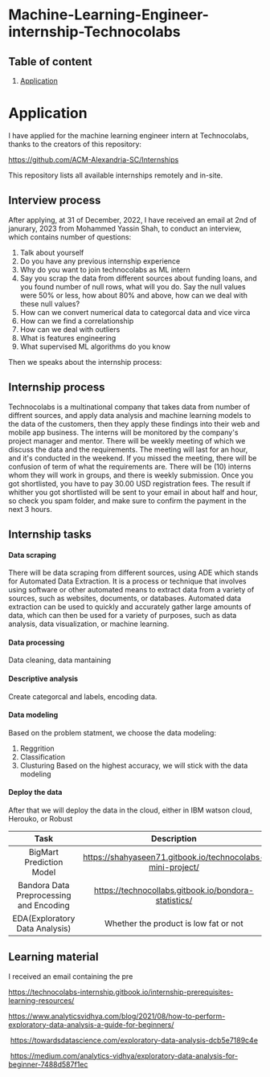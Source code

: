# Machine-Learning-Engineer-internship-Technocolabs





## Table of content

1. [Application](#Application)




# Application

I have applied for the machine learning engineer intern at Technocolabs, thanks to the creators of this repository: <br>

https://github.com/ACM-Alexandria-SC/Internships <br>

This repository lists all available internships remotely and in-site. 

## Interview process 

After applying, at 31 of December, 2022, I have received an email at 2nd of janurary, 2023 from Mohammed Yassin Shah, to conduct an interview, which contains number of questions:
1. Talk about yourself
2. Do you have any previous internship experience
3. Why do you want to join technocolabs as ML intern
4. Say you scrap the data from different sources about funding loans, and you found number of null rows, what will you do. Say the null values were 50% or less, how about 80% and above, how can we deal with these null values?
6. How can we convert numerical data to categorcal data and vice virca
7. How can we find a correlationship 
8. How can we deal with outliers
9. What is features engineering
10. What supervised ML algorithms do you know


Then we speaks about the internship process:

## Internship process 

Technocolabs is a multinational company that takes data from number of diffrent sources, and apply data analysis and machine learning models to 
the data of the customers, then they apply these findings into their web and mobile app business. The interns will be monitored by the company's project manager and mentor. There will be weekly meeting of which we discuss the data and the requirements. The meeting will last for an hour, and it's conducted in the weekend. If you missed the meeting, there will be confusion of term of what the requirements are. There will be (10) interns whom they will  work in groups, and there is weekly submission. Once you got shortlisted, you have to pay 30.00 USD registration fees. The result if whither you got shortlisted will be sent to your email in about half and hour, so check you spam folder, and make sure to confirm the payment in the next 3 hours.

## Internship tasks


#### Data scraping
There will be data scraping from different sources, using ADE which stands for Automated Data Extraction. It is a process or technique that involves using software or other automated means to extract data from a variety of sources, such as websites, documents, or databases. Automated data extraction can be used to quickly and accurately gather large amounts of data, which can then be used for a variety of purposes, such as data analysis, data visualization, or machine learning.


#### Data processing 
Data cleaning, data mantaining

#### Descriptive analysis 
Create categorcal and labels, encoding data.

#### Data modeling
Based on the problem statment, we choose the data modeling:
1. Reggrition
2. Classification 
3. Clusturing
Based on the highest accuracy, we will stick with the data modeling 

#### Deploy the data

After that we will deploy the data in the cloud, either in IBM watson cloud, Herouko, or Robust

| Task         | Description|
| :-------------: | :-------------: |
| BigMart Prediction Model | https://shahyaseen71.gitbook.io/technocolabs-mini-project/ |
| Bandora Data Preprocessing and Encoding | https://technocollabs.gitbook.io/bondora-statistics/ |
| EDA(Exploratory Data Analysis) | Whether the product is low fat or not|






## Learning material

I received an email containing the pre

https://technocolabs-internship.gitbook.io/internship-prerequisites-learning-resources/

https://www.analyticsvidhya.com/blog/2021/08/how-to-perform-exploratory-data-analysis-a-guide-for-beginners/


 https://towardsdatascience.com/exploratory-data-analysis-dcb5e7189c4e


 https://medium.com/analytics-vidhya/exploratory-data-analysis-for-beginner-7488d587f1ec

